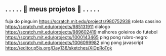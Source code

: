 ## . . . . . 💜 meus projetos 💜 . . . . . ##

fuja do pinguim https://scratch.mit.edu/projects/980752938
roleta cassino https://scratch.mit.edu/projects/985131911
diálogo https://scratch.mit.edu/projects/989602419
melhores goleiros do futebol https://scratch.mit.edu/projects/1000143465
ping pong rubro-negro https://scratch.mit.edu/projects/1006099982
ping pong javascript https://editor.p5js.org/Day136/sketches/XiDpRoTgk



